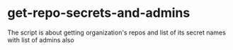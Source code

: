 # get-repo-secrets-and-admins
The script is about getting organization's repos and list of its secret names with list of  admins also
